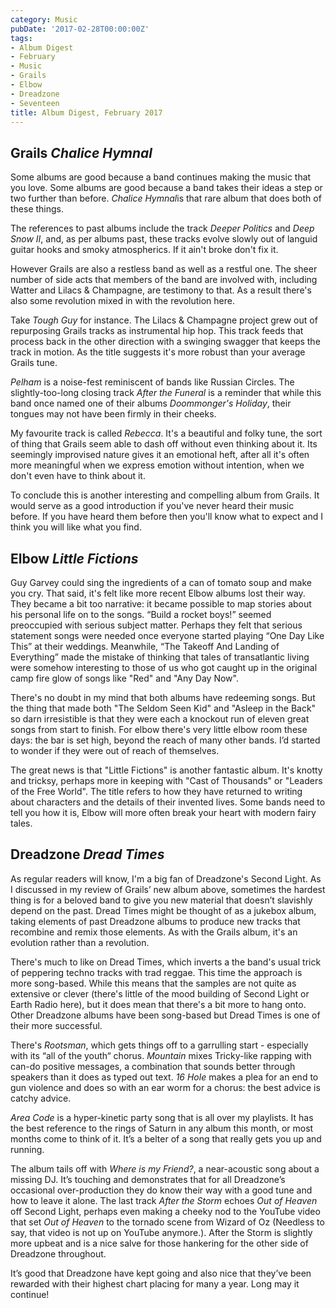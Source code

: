 ```yaml
---
category: Music
pubDate: '2017-02-28T00:00:00Z'
tags:
- Album Digest
- February
- Music
- Grails
- Elbow
- Dreadzone
- Seventeen
title: Album Digest, February 2017
---
```

## Grails *Chalice Hymnal*

Some albums are good because a band continues making the music that you love. Some albums are good because a band takes their ideas a step or two further than before. *Chalice Hymnal*is that rare album that does both of these things. 

The references to past albums include the track *Deeper Politics* and *Deep Snow II*, and, as per albums past, these tracks evolve slowly out of languid guitar hooks and smoky atmospherics. If it ain't broke don't fix it. 

However Grails are also a restless band as well as a restful one. The sheer number of side acts that members of the band are involved with, including Watter and Lilacs & Champagne, are testimony to that. As a result there's also some revolution mixed in with the revolution here. 

Take *Tough Guy* for instance. The Lilacs & Champagne project grew out of repurposing Grails tracks as instrumental hip hop. This track feeds that process back in the other direction with a swinging swagger that keeps the track in motion. As the title suggests it's more robust than your average Grails tune. 

*Pelham* is a noise-fest reminiscent of bands like Russian Circles. The slightly-too-long closing track *After the Funeral* is a reminder that while this band once named one of their albums *Doommonger's Holiday*, their tongues may not have been firmly in their cheeks. 

My favourite track is called *Rebecca*. It's a beautiful and folky tune, the sort of thing that Grails seem able to dash off without even thinking about it. Its seemingly improvised nature gives it an emotional heft, after all it's often more meaningful when we express emotion without intention, when we don't even have to think about it. 

To conclude this is another interesting and compelling album from Grails. It would serve as a good introduction if you've never heard their music before. If you have heard them before then you'll know what to expect and I think you will like what you find. 

## Elbow *Little Fictions*

Guy Garvey could sing the ingredients of a can of tomato soup and make you cry. That said, it's felt like more recent Elbow albums lost their way. They became a bit too narrative: it became possible to map stories about his personal life on to the songs. “Build a rocket boys!” seemed preoccupied with serious subject matter. Perhaps they felt that serious statement songs were needed once everyone started playing “One Day Like This” at their weddings. Meanwhile, “The Takeoff And Landing of Everything” made the mistake of thinking that tales of transatlantic living were somehow interesting to those of us who got caught up in the original camp fire glow of songs like "Red" and "Any Day Now".

There's no doubt in my mind that both albums have redeeming songs. But the thing that made both "The Seldom Seen Kid" and "Asleep in the Back" so darn irresistible is that they were each a knockout run of eleven great songs from start to finish. For elbow there's very little elbow room these days: the bar is set high, beyond the reach of many other bands. I’d started to wonder if they were out of reach of themselves.

The great news is that "Little Fictions" is another fantastic album. It's knotty and tricksy, perhaps more in keeping with "Cast of Thousands" or "Leaders of the Free World". The title refers to how they have returned to writing about characters and the details of their invented lives. Some bands need to tell you how it is, Elbow will more often break your heart with modern fairy tales.

## Dreadzone *Dread Times*

As regular readers will know, I'm a big fan of Dreadzone's Second Light. As I discussed in my review of Grails’ new album above, sometimes the hardest thing is for a beloved band to give you new material that doesn’t slavishly depend on the past. Dread Times might be thought of as a jukebox album, taking elements of past Dreadzone albums to produce new tracks that recombine and remix those elements. As with the Grails album, it's an evolution rather than a revolution. 

There's much to like on Dread Times, which inverts a the band's usual trick of peppering techno tracks with trad reggae. This time the approach is more song-based. While this means that the samples are not quite as extensive or clever (there's little of the mood building of Second Light or Earth Radio here), but it does mean that there's a bit more to hang onto. Other Dreadzone albums have been song-based but Dread Times is one of their more successful. 

There's *Rootsman*, which gets things off to a garrulling start - especially with its “all of the youth“ chorus. *Mountain* mixes Tricky-like rapping with can-do positive messages, a combination that sounds better through speakers than it does as typed out text. *16 Hole* makes a plea for an end to gun violence and does so with an ear worm for a chorus: the best advice is catchy advice.

*Area Code* is a hyper-kinetic party song that is all over my playlists. It has the best reference to the rings of Saturn in any album this month, or most months come to think of it. It’s a belter of a song that really gets you up and running. 

The album tails off with *Where is my Friend?*, a near-acoustic song about a missing DJ. It’s touching and demonstrates that for all Dreadzone’s occasional  over-production they do know their way with a good tune and how to leave it alone. The last track *After the Storm* echoes *Out of Heaven* off Second Light, perhaps even making a cheeky nod to the YouTube video that set *Out of Heaven* to the tornado scene from Wizard of Oz (Needless to say, that video is not up on YouTube anymore.). After the Storm is slightly more upbeat and is a nice salve for those hankering for the other side of Dreadzone throughout. 

It’s good that Dreadzone have kept going and also nice that they’ve been rewarded with their highest chart placing for many a year. Long may it continue!
